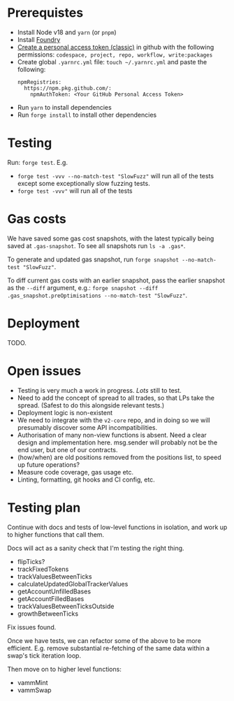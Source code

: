 # Prerequistes

- Install Node v18 and `yarn` (or `pnpm`)
- Install [Foundry](https://book.getfoundry.sh/getting-started/installation)
- [Create a personal access token (classic)](https://docs.github.com/en/authentication/keeping-your-account-and-data-secure/creating-a-personal-access-token) in github with the following permissions: `codespace, project, repo, workflow, write:packages`
- Create global `.yarnrc.yml` file: `touch ~/.yarnrc.yml` and paste the following:
  ```
  npmRegistries:
    https://npm.pkg.github.com/:
      npmAuthToken: <Your GitHub Personal Access Token>
  ```
- Run `yarn` to install dependencies
- Run `forge install` to install other dependencies

# Testing

Run: `forge test`. E.g.

- `forge test -vvv --no-match-test "SlowFuzz"` will run all of the tests except some exceptionally slow fuzzing tests.
- `forge test -vvv"` will run all of the tests

# Gas costs

We have saved some gas cost snapshots, with the latest typically being saved at `.gas-snapshot`. To see all snapshots run `ls -a .gas*`.

To generate and updated gas snapshot, run `forge snapshot --no-match-test "SlowFuzz"`.

To diff current gas costs with an earlier snapshot, pass the earlier snapshot as the `--diff` argument, e.g.: `forge snapshot --diff .gas_snapshot.preOptimisations --no-match-test "SlowFuzz"`.

# Deployment

TODO.

# Open issues

- Testing is very much a work in progress. _Lots_ still to test.
- Need to add the concept of spread to all trades, so that LPs take the spread. (Safest to do this alongside relevant tests.)
- Deployment logic is non-existent
- We need to integrate with the `v2-core` repo, and in doing so we will presumably discover some API incompatibilities.
- Authorisation of many non-view functions is absent. Need a clear design and implementation here. msg.sender will probably not be the end user, but one of our contracts.
- (how/when) are old positions removed from the positions list, to speed up future operations?
- Measure code coverage, gas usage etc.
- Linting, formatting, git hooks and CI config, etc.

# Testing plan

Continue with docs and tests of low-level functions in isolation, and work up to higher functions that call them.

Docs will act as a sanity check that I'm testing the right thing.

- flipTicks?
- trackFixedTokens
- trackValuesBetweenTicks
- calculateUpdatedGlobalTrackerValues
- getAccountUnfilledBases
- getAccountFilledBases
- trackValuesBetweenTicksOutside
- growthBetweenTicks

Fix issues found.

Once we have tests, we can refactor some of the above to be more efficient. E.g. remove substantial re-fetching of the same data within a swap's tick iteration loop.

Then move on to higher level functions:

- vammMint
- vammSwap
